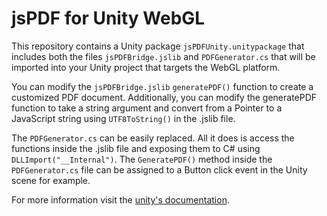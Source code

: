 # jsPDF for Unity WebGL

This repository contains a Unity package `jsPDFUnity.unitypackage` that includes both the files `jsPDFBridge.jslib` and `PDFGenerator.cs` that will be imported into your Unity project that targets the WebGL platform.

You can modify the `jsPDFBridge.jslib` `generatePDF()` function to create a customized PDF document. Additionally, you can modify the generatePDF function to take a string argument and convert from a Pointer to a JavaScript string using `UTF8ToString()` in the .jslib file.

The `PDFGenerator.cs` can be easily replaced. All it does is access the functions inside the .jslib file and exposing them to C# using `DLLImport("__Internal")`. The `GeneratePDF()` method inside the `PDFGenerator.cs` file can be assigned to a Button click event in the Unity scene for example.

For more information visit the [unity's documentation](https://docs.unity3d.com/Manual/webgl-interactingwithbrowserscripting.html).
